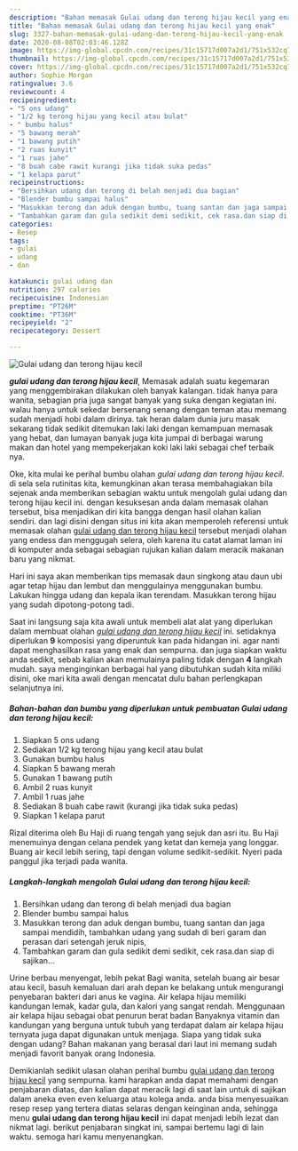 ```yaml
---
description: "Bahan memasak Gulai udang dan terong hijau kecil yang enak"
title: "Bahan memasak Gulai udang dan terong hijau kecil yang enak"
slug: 3327-bahan-memasak-gulai-udang-dan-terong-hijau-kecil-yang-enak
date: 2020-08-08T02:03:46.128Z
image: https://img-global.cpcdn.com/recipes/31c15717d007a2d1/751x532cq70/gulai-udang-dan-terong-hijau-kecil-foto-resep-utama.jpg
thumbnail: https://img-global.cpcdn.com/recipes/31c15717d007a2d1/751x532cq70/gulai-udang-dan-terong-hijau-kecil-foto-resep-utama.jpg
cover: https://img-global.cpcdn.com/recipes/31c15717d007a2d1/751x532cq70/gulai-udang-dan-terong-hijau-kecil-foto-resep-utama.jpg
author: Sophie Morgan
ratingvalue: 3.6
reviewcount: 4
recipeingredient:
- "5 ons udang"
- "1/2 kg terong hijau yang kecil atau bulat"
- " bumbu halus"
- "5 bawang merah"
- "1 bawang putih"
- "2 ruas kunyit"
- "1 ruas jahe"
- "8 buah cabe rawit kurangi jika tidak suka pedas"
- "1 kelapa parut"
recipeinstructions:
- "Bersihkan udang dan terong di belah menjadi dua bagian"
- "Blender bumbu sampai halus"
- "Masukkan terong dan aduk dengan bumbu, tuang santan dan jaga sampai mendidih, tambahkan udang yang sudah di beri garam dan perasan dari setengah jeruk nipis,"
- "Tambahkan garam dan gula sedikit demi sedikit, cek rasa.dan siap di sajikan..."
categories:
- Resep
tags:
- gulai
- udang
- dan

katakunci: gulai udang dan 
nutrition: 297 calories
recipecuisine: Indonesian
preptime: "PT26M"
cooktime: "PT36M"
recipeyield: "2"
recipecategory: Dessert

---
```



![Gulai udang dan terong hijau kecil](https://img-global.cpcdn.com/recipes/31c15717d007a2d1/751x532cq70/gulai-udang-dan-terong-hijau-kecil-foto-resep-utama.jpg)

<b><i>gulai udang dan terong hijau kecil</i></b>, Memasak adalah suatu kegemaran yang menggembirakan dilakukan oleh banyak kalangan. tidak hanya para wanita, sebagian pria juga sangat banyak yang suka dengan kegiatan ini. walau hanya untuk sekedar bersenang senang dengan teman atau memang sudah menjadi hobi dalam dirinya. tak heran dalam dunia juru masak sekarang tidak sedikit ditemukan laki laki dengan kemampuan memasak yang hebat, dan lumayan banyak juga kita jumpai di berbagai warung makan dan hotel yang mempekerjakan koki laki laki sebagai chef terbaik nya.

Oke, kita mulai ke perihal bumbu olahan <i>gulai udang dan terong hijau kecil</i>. di sela sela rutinitas kita, kemungkinan akan terasa membahagiakan bila sejenak anda memberikan sebagian waktu untuk mengolah gulai udang dan terong hijau kecil ini. dengan kesuksesan anda dalam memasak olahan tersebut, bisa menjadikan diri kita bangga dengan hasil olahan kalian sendiri. dan lagi disini dengan situs ini kita akan memperoleh referensi untuk memasak olahan <u>gulai udang dan terong hijau kecil</u> tersebut menjadi olahan yang endess dan menggugah selera, oleh karena itu catat alamat laman ini di komputer anda sebagai sebagian rujukan kalian dalam meracik makanan baru yang nikmat.

Hari ini saya akan memberikan tips memasak daun singkong atau daun ubi agar tetap hijau dan lembut dan menggulainya menggunakan bumbu. Lakukan hingga udang dan kepala ikan terendam. Masukkan terong hijau yang sudah dipotong-potong tadi.


Saat ini langsung saja kita awali untuk membeli alat alat yang diperlukan dalam membuat olahan <u><i>gulai udang dan terong hijau kecil</i></u> ini. setidaknya diperlukan <b>9</b> komposisi yang diperuntuk kan pada hidangan ini. agar nanti dapat menghasilkan rasa yang enak dan sempurna. dan juga siapkan waktu anda sedikit, sebab kalian akan memulainya paling tidak dengan <b>4</b> langkah mudah. saya menginginkan berbagai hal yang dibutuhkan sudah kita miliki disini, oke mari kita awali dengan mencatat dulu bahan perlengkapan selanjutnya ini.

<!--inarticleads1-->

##### Bahan-bahan dan bumbu yang diperlukan untuk pembuatan Gulai udang dan terong hijau kecil:

1. Siapkan 5 ons udang
1. Sediakan 1/2 kg terong hijau yang kecil atau bulat
1. Gunakan  bumbu halus
1. Siapkan 5 bawang merah
1. Gunakan 1 bawang putih
1. Ambil 2 ruas kunyit
1. Ambil 1 ruas jahe
1. Sediakan 8 buah cabe rawit (kurangi jika tidak suka pedas)
1. Siapkan 1 kelapa parut


Rizal diterima oleh Bu Haji di ruang tengah yang sejuk dan asri itu. Bu Haji menemuinya dengan celana pendek yang ketat dan kemeja yang longgar. Buang air kecil lebih sering, tapi dengan volume sedikit-sedikit. Nyeri pada panggul jika terjadi pada wanita. 

<!--inarticleads2-->

##### Langkah-langkah mengolah Gulai udang dan terong hijau kecil:

1. Bersihkan udang dan terong di belah menjadi dua bagian
1. Blender bumbu sampai halus
1. Masukkan terong dan aduk dengan bumbu, tuang santan dan jaga sampai mendidih, tambahkan udang yang sudah di beri garam dan perasan dari setengah jeruk nipis,
1. Tambahkan garam dan gula sedikit demi sedikit, cek rasa.dan siap di sajikan...


Urine berbau menyengat, lebih pekat Bagi wanita, setelah buang air besar atau kecil, basuh kemaluan dari arah depan ke belakang untuk mengurangi penyebaran bakteri dari anus ke vagina. Air kelapa hijau memiliki kandungan lemak, kadar gula, dan kalori yang sangat rendah. Menggunaan air kelapa hijau sebagai obat penurun berat badan Banyaknya vitamin dan kandungan yang berguna untuk tubuh yang terdapat dalam air kelapa hijau ternyata juga dapat digunakan untuk menjaga. Siapa yang tidak suka dengan udang? Bahan makanan yang berasal dari laut ini memang sudah menjadi favorit banyak orang Indonesia. 

Demikianlah sedikit ulasan olahan perihal bumbu <u>gulai udang dan terong hijau kecil</u> yang sempurna. kami harapkan anda dapat memahami dengan penjabaran diatas, dan kalian dapat meracik lagi di saat lain untuk di sajikan dalam aneka even even keluarga atau kolega anda. anda bisa menyesuaikan resep resep yang tertera diatas selaras dengan keinginan anda, sehingga menu <b>gulai udang dan terong hijau kecil</b> ini dapat menjadi lebih lezat dan nikmat lagi. berikut penjabaran singkat ini, sampai bertemu lagi di lain waktu. semoga hari kamu menyenangkan.
